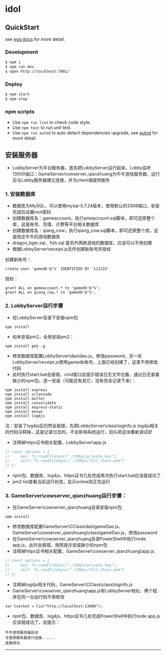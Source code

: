 # idol



## QuickStart

<!-- add docs here for user -->

see [egg docs][egg] for more detail.

### Development

```bash
$ npm i
$ npm run dev
$ open http://localhost:7001/
```

### Deploy

```bash
$ npm start
$ npm stop
```

### npm scripts

- Use `npm run lint` to check code style.
- Use `npm test` to run unit test.
- Use `npm run autod` to auto detect dependencies upgrade, see [autod](https://www.npmjs.com/package/autod) for more detail.


[egg]: https://eggjs.org



## 安装服务器
- LobbyServer为平台服务器，首先把LobbyServer运行起来，Lobby监听13000端口；GameServer/cowserver_qianzhuang为牛牛游戏服务器，运行后与Lobby服务器建立连接，并为client端提供服务

### 1. 安装数据库
- 数据库为MySQL，可以使用mysql-5.7.24版本，使用默认的3306端口，安装完成后设置root密码
- 创建数据库名：gameaccount，执行ameaccount.sql脚本，即可还原整个库，这是账号、充值、计费等平台相关数据库
- 创建数据库名：qiang_cow，执行qiang_cow.sql脚本，即可还原整个库，这是抢庄牛牛的游戏数据库
- dragon_tiger.sql、fish.sql 是另外两款游戏的数据库，应该可以不用创建
- 根据LobbyServer\receipt.js文件创建新账号并授权

创建新账号：
~~~
create user 'gamedb'@'%' IDENTIFIED BY '112233'
~~~
授权：
~~~
grant ALL on gameaccount.* to 'gamedb'@'%';
grant ALL on qiang_cow.* to 'gamedb'@'%';
~~~

### 2. LobbyServer运行步骤
- 在LobbyServer目录下安装npm包
~~~
npm install
~~~
- 如未安装pm2，全局安装pm2：
~~~
npm install pm2 -g
~~~
- 修改数据库配置LobbyServer\dao\dao.js，修改password，另一处LobbyServer\receipt.js使用gamedb账号，上面已经创建了，这里不用修改代码
- 此时执行start.bat会报错，cmd窗口会提示错误日志文件位置，通过日志查看缺少的npm包，逐一安装（可能还有其它，没有完全记录下来）：
~~~
npm install express
npm install urlencode
npm install multer
npm install consolidate
npm install express-static
npm install eosws
npm install log4js
~~~
注：安装了log4js后仍然会报错，先把LobbyServer\class\loginfo.js log4js相关的代码注释掉，这是记录日志的，不会影响系统运行，回头把这块重新调试好
- 注释掉https证书相关配置，LobbyServer\app.js
~~~ javascript
// const options = {
//     key: fs.readFileSync("./100yx/private.key"),
//     cert: fs.readFileSync("./100yx/full_chain.pem")
// };
~~~
- npm包、数据库、log4js、https证书几处完成再次执行start.bat应该就成功了
- pm2 list查看当前运行状态，显示online则正在运行

### 3. GameServer\cowserver_qianzhuang运行步骤：
- 在GameServer\cowserver_qianzhuang目录安装npm包
~~~
npm install
~~~
- 修改数据库配置GameServer\CClass\dao\gameDao.js、GameServer\cowserver_qianzhuang\class\gameDao.js，修改password
- 在GameServer\cowserver_qianzhuang目录PowerShell中执行node app.js，此时会报错，按照提示安装缺少的npm包
- 注释掉https证书相关配置，GameServer\cowserver_qianzhuang\app.js
~~~ javascript
// const options = {
//     key: fs.readFileSync("./100yx/private.key"),
//     cert: fs.readFileSync("./100yx/full_chain.pem")
// };
~~~
- 注释掉log4js相关代码，GameServer\CClass\class\loginfo.js
- GameServer\cowserver_qianzhuang\app.js有LobbyServer地址，两个程序在同一台运行则不用修改
~~~
var Csocket = Cio("http://localhost:13000");
~~~
- npm包、数据库、log4js、https证书几处完成PowerShell中执行node app.js应该就成功了，会提示：
~~~
牛牛游戏服务器启动
与登录服务器进行连接......
连接成功
~~~
----------------------------------------------------------------------------------------------------------------
